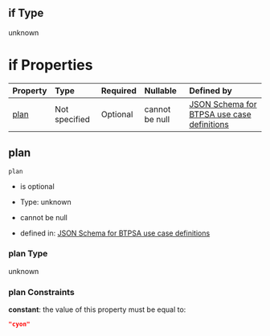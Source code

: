 ## if Type

unknown

# if Properties

| Property      | Type          | Required | Nullable       | Defined by                                                                                                                                                                                                                                  |
| :------------ | :------------ | :------- | :------------- | :------------------------------------------------------------------------------------------------------------------------------------------------------------------------------------------------------------------------------------------ |
| [plan](#plan) | Not specified | Optional | cannot be null | [JSON Schema for BTPSA use case definitions](btpsa-usecase-properties-services-items-allof-1-then-allof-95-then-allof-0-if-properties-plan.md "undefined#/properties/services/items/allOf/1/then/allOf/95/then/allOf/0/if/properties/plan") |

## plan



`plan`

*   is optional

*   Type: unknown

*   cannot be null

*   defined in: [JSON Schema for BTPSA use case definitions](btpsa-usecase-properties-services-items-allof-1-then-allof-95-then-allof-0-if-properties-plan.md "undefined#/properties/services/items/allOf/1/then/allOf/95/then/allOf/0/if/properties/plan")

### plan Type

unknown

### plan Constraints

**constant**: the value of this property must be equal to:

```json
"cyon"
```

